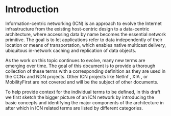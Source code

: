 # Introduction

Information-centric networking (ICN) is an approach to evolve the Internet infrastructure from the existing host-centric design to a data-centric architecture, where accessing data by name becomes the essential network primitive. The goal is to let applications refer to data independently of their location or means of transportation, which enables native multicast delivery, ubiquitous in-network caching and replication of data objects.

As the work on this topic continues to evolve, many new terms are emerging over time. The goal of this document is to provide a thorough collection of these terms with a corresponding definition as they are used in the CCNx and NDN projects.  Other ICN projects like NetInf <!-- [](#netinf) -->, XIA <!-- [](#xia) -->, or MobilityFirst <!-- [](#mobility-first) --> are not covered and will be the subject of other documents.

To help provide context for the individual terms to be defined, in this draft we first sketch the bigger picture of an ICN network by introducing the basic concepts and identifying the major components of the architecture in [](#a-sketch-of-the-big-picture-of-icn) after which in [](#terms-by-category) ICN related terms are listed by different categories.
